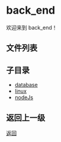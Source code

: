 # back_end

欢迎来到 back_end！

## 文件列表



## 子目录

- [database](back_end/database/README)
- [linux](back_end/linux/README)
- [nodeJs](back_end/nodeJs/README)

## 返回上一级

[返回](../README.md)
